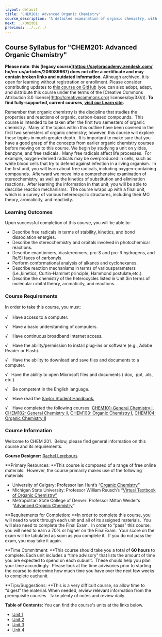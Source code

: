 ```yaml
---
layout: default
title: "CHEM201: Advanced Organic Chemistry"
course_description: "A detailed examination of organic chemistry, with particular emphasis on ylides, benzynes, free radicals, stereochemistry, reaction mechanisms and kinetics, organometallics, and heterocyclic compounds."
next: ../Unit01
previous: ../../../
---
```

Course Syllabus for "CHEM201: Advanced Organic Chemistry"
---------------------------------------------------------

**Please note: this [legacy course](https://sayloracademy.zendesk.com/
hc/en-us/articles/206089967) does not offer a certificate and may contain 
broken links and outdated information.** Although archived, it is open 
for learning without registration or enrollment. Please consider contributing 
updates to [this course on GitHub](https://github.com/saylordotorg/course_chem201) 
(you can also adopt, adapt, and distribute this course under the terms of 
the [Creative Commons Attribution 3.0 license](http://creativecommons.org/
licenses/by/3.0/)). **To find fully-supported, current courses, [visit our 
Learn site](https://learn.saylor.org).**

Remember that organic chemistry is the discipline that studies the
properties and reactions of organic, carbon-based compounds.  This
course is intended to be taken after the first two semesters of organic
chemistry.  Many of the topics within this outline have been covered in
the first two semesters of organic chemistry; however, this course will
explore these topics in much greater depth.  It is important to make
sure that you have a good grasp of the concepts from earlier organic
chemistry courses before moving on to this course. We begin by studying
a unit on ylides, benzyne, and free radicals.  Many free radicals affect
life processes.  For example, oxygen-derived radicals may be
overproduced in cells, such as white blood cells that try to defend
against infection in a living organism.  In the first unit, you will
learn about free radicals, including oxygen-containing compounds. 
Afterward we move into a comprehensive examination of stereochemistry,
as well as the kinetics of substitution and elimination reactions. 
After learning the information in that unit, you will be able to
describe reaction mechanisms.  The course wraps up with a final unit,
which is a survey of various hetereocyclic structures, including their
MO theory, aromaticity, and reactivity.

### Learning Outcomes

Upon successful completion of this course, you will be able to:

-   Describe free radicals in terms of stability, kinetics, and bond
    dissociation energies.
-   Describe the stereochemistry and orbitals involved in photochemical
    reactions.
-   Describe enantiomers, diastereomers, pro-S and pro-R hydrogens, and
    Re/Si faces of carbonyls. 
-   Perform conformational analysis of alkanes and cyclohexanes.
-   Describe reaction mechanisms in terms of variousparameters
    (i.e.,kinetics, Curtin-Hammet principle, Hammond postulate,etc.).
-   Describe the chemistry of the heterocycles listed in Unit 3in terms
    of molecular orbital theory, aromaticity, and reactions. 

### Course Requirements

In order to take this course, you must:  
    
 √    Have access to a computer.  
  
 √    Have a basic understanding of computers.  
  
 √    Have continuous broadband Internet access.  
  
 √    Have the ability/permission to install plug-ins or software (e.g.,
Adobe Reader or Flash).  
  
 √    Have the ability to download and save files and documents to a
computer.  
  
 √   Have the ability to open Microsoft files and documents (.doc, .ppt,
.xls, etc.).  
  
 √    Be competent in the English language.

√    Have read the [Saylor Student
Handbook.](http://www.saylor.org/site/wp-content/uploads/2012/05/Saylor-StudentHandbook.pdf)

√    Have completed the following courses: [CHEM101: General Chemistry
I](http://www.saylor.org/courses/chem101/), [CHEM102: General Chemistry
II](http://www.saylor.org/courses/chem102/), [CHEM103: Organic Chemistry
I](http://www.saylor.org/courses/chem103/), [CHEM104: Organic Chemistry
II](http://www.saylor.org/courses/chem104/)

### Course Information

Welcome to CHEM 201.  Below, please find general information on this
course and its requirements.  

**Course Designer:** [Rachel
Lerebours](http://www.saylor.org/faculty-h-n/#DrRachelLerebours)

**Primary Resources: **This course is composed of a range of free online
materials.  However, the course primarily makes use of the following
materials:

-   University of Calgary: Professor Ian Hunt’s “[Organic
    Chemistry](http://www.chem.ucalgary.ca/courses/351/Carey5th/Carey.html)”
-   Michigan State University: Professor William Reusch’s “[Virtual
    Textbook of Organic
    Chemistry”](http://www2.chemistry.msu.edu/faculty/reusch/VirtTxtJml/intro1.htm#contnt)
-   Metropolitan State College of Denver: Professor Milton Weider’s
    “[Advanced Organic
    Chemistry](http://clem.mscd.edu/~wiederm/advorgppt/)”

**Requirements for Completion: **In order to complete this course, you
will need to work through each unit and all of its assigned materials.
 You will also need to complete the Final Exam.  In order to “pass” this
course, you will need to earn a 70% or higher on the FinalExam.  Your
score on the exam will be tabulated as soon as you complete it.  If you
do not pass the exam, you may take it again.

**Time Commitment: **This course should take you a total of **60 hours**
to complete. Each unit includes a “time advisory” that lists the amount
of time you are expected to spend on each subunit.  These should help
you plan your time accordingly.  Please look at the time advisories
prior to starting the course to determine how much time you have over
the next few weeks to complete eachunit.

**Tips/Suggestions: **This is a very difficult course, so allow time to
“digest” the material. When needed, review relevant information from the
prerequisite courses.  Take plenty of notes and review daily.

**Table of Contents:** You can find the course's units at the links below.

- [Unit 1](https://legacy.saylor.org/chem201/Unit01/)
- [Unit 2](https://legacy.saylor.org/chem201/Unit02/)
- [Unit 3](https://legacy.saylor.org/chem201/Unit03/)
- [Unit 4](https://legacy.saylor.org/chem201/Unit04/)
